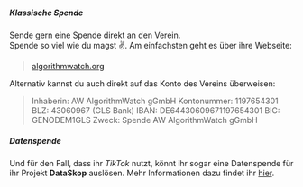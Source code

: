 ##### Klassische Spende
Sende gern eine Spende direkt an den Verein.  
Spende so viel wie du magst ✌️.
Am einfachsten geht es über ihre Webseite:  
>[algorithmwatch.org](https://algorithmwatch.org/de/spenden/) 

Alternativ kannst du auch direkt auf das Konto des Vereins überweisen: 
>Inhaberin: AW AlgorithmWatch gGmbH
Kontonummer: 1197654301
BLZ: 43060967 (GLS Bank)
IBAN: DE64430609671197654301
BIC: GENODEM1GLS
Zweck: Spende AW AlgorithmWatch gGmbH 

##### Datenspende
Und für den Fall, dass ihr *TikTok* nutzt, könnt ihr sogar eine Datenspende für ihr Projekt **DataSkop** auslösen. Mehr Informationen dazu findet ihr [hier](https://algorithmwatch.org/de/dataskop/).